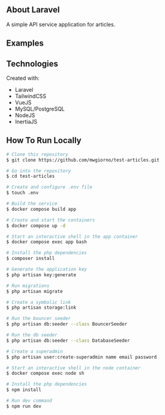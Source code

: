 ## About Laravel

A simple API service application for articles.

## Examples



## Technologies
Created with:
* Laravel
* TailwindCSS
* VueJS
* MySQL/PostgreSQL
* NodeJS
* InertiaJS

## How To Run Locally

```bash
# Clone this repository
$ git clone https://github.com/mwgiorno/test-articles.git

# Go into the repository
$ cd test-articles

# Create and configure .env file
$ touch .env

# Build the service
$ docker compose build app

# Create and start the containers
$ docker compose up -d

# Start an interactive shell in the app container
$ docker compose exec app bash

# Install the php dependencies
$ composer install

# Generate the application key
$ php artisan key:generate

# Run migrations
$ php artisan migrate

# Create a symbolic link 
$ php artisan storage:link

# Run the bouncer seeder
$ php artisan db:seeder --class BouncerSeeder

# Run the db seeder
$ php artisan db:seeder --class DatabaseSeeder

# Create a superadmin 
$ php artisan user:create-superadmin name email password

# Start an interactive shell in the node container
$ docker compose exec node sh

# Install the php dependencies
$ npm install

# Run dev command
$ npm run dev
